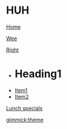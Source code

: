 # HUH
[Home](index.md)

[Wee](test.md)

[Right]()

 * # Heading1
 * [Item1](guestbook.md)
 * [Item2](contact.md)

[Lunch specials](specials.md)


[gimmick:theme](spacelab)
